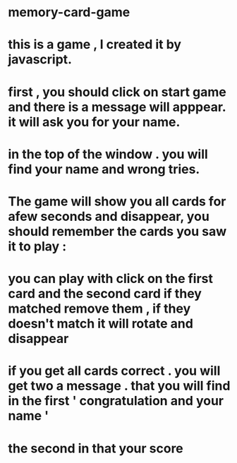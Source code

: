 # memory-card-game
# this is a game , I created it by javascript.
# first , you should click on start game and there is a message will apppear. it will ask you for your name.
# in the top of the window . you will find your name and wrong tries.
# The game will show you all cards for afew seconds and disappear, you should remember the cards you saw it to play : 
# you can play with click on the first card and the second card if they matched remove them , if they doesn't match it will rotate and disappear
# if you get all cards correct . you will get two a message . that you will find in the first ' congratulation and your name '
# the second in that your score

